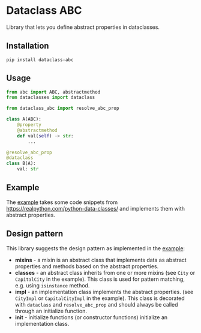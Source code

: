 # Dataclass ABC

Library that lets you define abstract properties in dataclasses. 

## Installation

```pip install dataclass-abc```

## Usage

``` python
from abc import ABC, abstractmethod
from dataclasses import dataclass

from dataclass_abc import resolve_abc_prop

class A(ABC):
    @property
    @abstractmethod
    def val(self) -> str:
        ...

@resolve_abc_prop
@dataclass
class B(A):
    val: str
```

## Example

The [example](https://github.com/MichaelSchneeberger/daataclass-abc/example)
takes some code snippets from https://realpython.com/python-data-classes/ and
implements them with abstract properties.

## Design pattern

This library suggests the design pattern as implemented in the 
[example](https://github.com/MichaelSchneeberger/daataclass-abc/example):

- **mixins** - a mixin is an abstract class that implements data as abstract
properties and methods based on the abstract properties.
- **classes** - an abstract class inherits from one or more mixins
(see `City` or `CapitalCity` in the example). This class is used for pattern matching,
e.g. using `isinstance` method.
- **impl** - an implementation class implements the abstract properties. 
(see `CityImpl` or `CapitalCityImpl` in the example). This class is decorated with
`dataclass` and `resolve_abc_prop` and should always be called through an 
initialize function.
- **init** - initialize functions (or constructor functions) initialize an 
implementation class.
